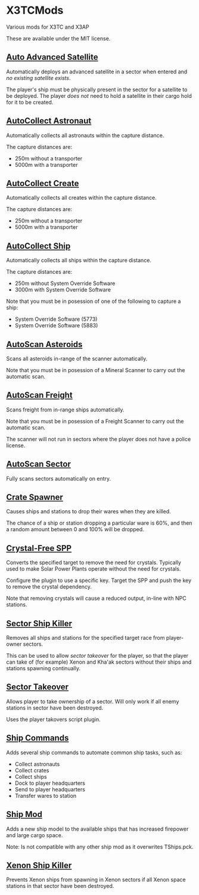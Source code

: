 # X3TCMods
Various mods for X3TC and X3AP

These are available under the MIT license.

## [Auto Advanced Satellite](/Memia%20Auto%20Advanced%20Satellite)
Automatically deploys an advanced satellite in a sector when entered and *no existing satellite exists*.

The player's ship must be physically present in the sector for a satellite to be deployed. The player *does not* need to hold a satellite in their cargo hold for it to be created.

## [AutoCollect Astronaut](/Memia%20AutoCollect%20Astronaut)
Automatically collects all astronauts within the capture distance.

The capture distances are:
- 250m without a transporter
- 5000m with a transporter

## [AutoCollect Create](/Memia%20AutoCollect%20Crate)
Automatically collects all creates within the capture distance.

The capture distances are:
- 250m without a transporter
- 5000m with a transporter

## [AutoCollect Ship](/Memia%20AutoCollect%20Ship)
Automatically collects all ships within the capture distance.

The capture distances are:
- 250m without System Override Software
- 3000m with System Override Software

Note that you must be in posession of one of the following to capture a ship:
- System Override Software (5773)
- System Override Software (5883)

## [AutoScan Asteroids](/Memia%20AutoScan%20Asteroids)
Scans all asteroids in-range of the scanner automatically.

Note that you must be in posession of a Mineral Scanner to carry out the automatic scan.

## [AutoScan Freight](/Memia%20AutoScan%20Freight)
Scans freight from in-range ships automatically.

Note that you must be in posession of a Freight Scanner to carry out the automatic scan.

The scanner will not run in sectors where the player does not have a police license.

## [AutoScan Sector](/Memia%20AutoScan%20Sector)
Fully scans sectors automatically on entry.

## [Crate Spawner](/Memia%20Crate%20Spawner)
Causes ships and stations to drop their wares when they are killed.

The chance of a ship or station dropping a particular ware is 60%, and then a random amount between 0 and 100% will be dropped.

## [Crystal-Free SPP](/Memia%20Crystal-Free%20SPP)
Converts the specified target to remove the need for crystals.  Typically used to make Solar Power Plants operate without the need for crystals.

Configure the plugin to use a specific key. Target the SPP and push the key to remove the crystal dependency.

Note that removing crystals will cause a reduced output, in-line with NPC stations.

## [Sector Ship Killer](/Memia%20Sector%20Ship%20Killer)
Removes all ships and stations for the specified target race from player-owner sectors.

This can be used to allow *sector takeover* for the player, so that the player can take of (for example) Xenon and Kha'ak sectors without their ships and stations spawning continually.

## [Sector Takeover](/Memia%20Sector%20Takeover)
Allows player to take ownership of a sector.  Will only work if all enemy stations in sector have been destroyed.

Uses the player takovers script plugin.

## [Ship Commands](/Memia%20Ship%20Commands)
Adds several ship commands to automate common ship tasks, such as:

- Collect astronauts
- Collect crates
- Collect ships
- Dock to player headquarters
- Send to player headquarters
- Transfer wares to station

## [Ship Mod](/Memia%20Ship%20Mod)
Adds a new ship model to the available ships that has increased firepower and large cargo space.

Note: Is not compatible with any other ship mod as it overwrites TShips.pck.

## [Xenon Ship Killer](/Memia%20Xenon%20Ship%20Killer)
Prevents Xenon ships from spawning in Xenon sectors if all Xenon space stations in that sector have been destroyed.
